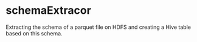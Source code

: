 # schemaExtracor
Extracting the schema of a parquet file on HDFS and creating a Hive table based on this schema.
